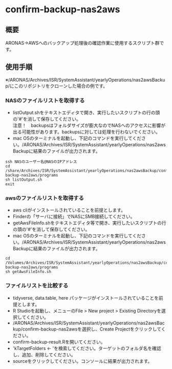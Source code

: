 # confirm-backup-nas2aws
## 概要
ARONAS->AWSへのバックアップ処理後の確認作業に使用するスクリプト群です。  
## 使用手順
※/ARONAS/Archives/ISR/SystemAssistant/yearlyOperations/nas2awsBackup/にこのリポジトリをクローンした場合の例です。 
### NASのファイルリストを取得する
- listOutput.shをテキストエディタで開き、実行したいスクリプトの行の頭の'#'を消して保存してください。  
注意！　backupsはフォルダサイズが膨大なのでNASへのアクセスに影響が出る可能性があります。backupsに対しては処理を行わないでください。  
- mac OSのターミナルを起動し、下記のコマンドを実行してください。/ARONAS/Archives/ISR/SystemAssistant/yearlyOperations/nas2awsBackupに結果のファイルが出力されます。
```
ssh NASのユーザー名@NASのIPアドレス
cd /share/Archives/ISR/SystemAssistant/yearlyOperations/nas2awsBackup/confirm-backup-nas2aws/programs
sh listOutput.sh
exit
```
### awsのファイルリストを取得する
- aws cliがインストールされていることを前提とします。
- Finderの「サーバに接続」でNASにSMB接続してください。
- getAwsFileInfo.shをテキストエディタ等で開き、実行したいスクリプトの行の頭の'#'を消して保存してください。
- mac OSのターミナルを起動し、下記のコマンドを実行してください。/ARONAS/Archives/ISR/SystemAssistant/yearlyOperations/nas2awsBackupに結果のファイルが出力されます。
```
cd /Volumes/Archives/ISR/SystemAssistant/yearlyOperations/nas2awsBackup/confirm-backup-nas2aws/programs
sh getAwsFileInfo.sh
```
### ファイルリストを比較する
- tidyverse, data.table, here パッケージがインストールされていることを前提とします。
- R Studioを起動し、メニューのFile > New project > Existing Directoryを選択してください。
- /ARONAS/Archives/ISR/SystemAssistant/yearlyOperations/nas2awsBackup/confirm-backup-nas2awsを選択し、Create Projectをクリックしてください。
- confirm-backup-result.Rを開いてください。
- 'kTargetFolders <- 'を検索してください。ターゲットのフォルダ名を確認し、追加、削除してください。
- sourceをクリックしてください。コンソールに結果が出力されます。
